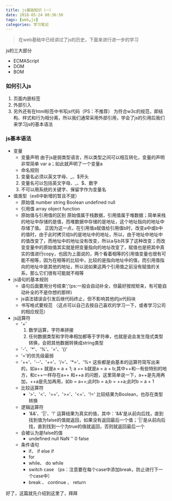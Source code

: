 ```yaml
---
title: js基础知识（一）
date: 2018-05-24 08:36:50
tags: [web,js]
categories: 学习笔记
---
```


> 在web基础中已经讲过了js的历史，下面来进行进一步的学习

js的三大部分
- ECMAScript
- DOM
- BOM

<!--more -->

### 如何引入js
 1. 页面内嵌<script></script>标签
 2. 外部引入<script src = '***'></script>
 3. 另外还有在html标签中书写js代码（PS：不推荐）
 为符合w3c的规范，即结构、样式和行为相分离，所以我们通常采用外部引用，学会了js的引用后我们来学习js的基本语法

### js基本语法
 - 变量
    - 变量声明
     由于js是弱类型语言，所以类型之间可以相互转化，变量的声明非常简单 var a；如此就声明了一个变量a
    - 命名规则
     1. 变量名必须以英文字母、_、$开头
     2. 变量名可以包括英文字母、_、$、数字
     3. 不可以用系统的关键字、保留字作为变量名
 - 值类型（es6中新增的暂且不提）        
    - 原始值
        number string Boolean undefined null 
    - 引用值
        array object function 
    - 原始值与引用值的区别
        原始值属于栈数据，引用值属于堆数据；简单来栈的地址中存储的是值，而堆数据中存储的是地址，这个地址指向的地址中存储了值。
        正因为这一点，在引用值a赋值给引用值b时，改变a中或b中的值时，由于此时拷贝给b的是地址中的地址，所以，由于地址中地址中的值改变了，而地址中的地址没有改变，所以a与b共享了这种改变；而改变变量中的原始值其实就是把变量指向的地址改变了，赋值也是把其中真实的值进行copy，也因为上面说的，两个看着相等的引用值变量也很有可能不相等，因为在相等的比较中，比较的是指向地址中的值，而引用值指向的地址中是其他的地址，所以说如果这两个引用值之前没有赋值的关系，那么它们很有可能就不相等
 - js语句的基本规则
    - 语句后面要用分号结束’;‘(ps:一般会自动补全，但最好按规矩来，有可能自动补全的不是你想的那样)
    - js语法错误会引发后继代码终止，但不影响其他的js代码块
    - 书写格式要规范 （这点可以自己去按自己喜欢的学习一下，或者学习公司的相应规范）
 - js运算符
    - '+'
        1. 数学运算，字符串拼接
        2. 任何数据类型和字符串相加都等于字符串，也就是说会发生隐式类型转换，会把其他数据转换成string类型
    - '-'、'*'、'%'、'='、'()' 
    - '='的优先级最弱
    - '++'、'--'、'+='、'/='、'*='、'%=
        这些都是由基本的运算符简写出来的，如a++ 就是a = a + 1; a += b就是a = a + b;其中++和--有些特别的地方，和c++一样存在a++ 和++a 的问题，这里简单说一下，a++是先用再加，++a是先加再用，如b = a++;此时b = a;b = ++a;此时b = a + 1    
    - 比较运算符
        - '>'、'<'、'=='、'>='、'<='、'!='
            比较结果为Boolean，也存在类型转换
    - 逻辑运算符
        - '&&'、'||'、'!'
         运算结果为真实的值，其中：'&&'是从前向后找，直到找到值为false的值就返回，如果没有返回最后一个值；'||'是从前向后找，直到找到一个为true的值就返回，否则就返回最后一个        
    - 会被认为是false的值
        - undefined null NaN '' 0 false
    - 条件语句
        - if、 if else if
        - for
        - while、 do while
        - switch case  （ps：注意要在每个case中添加break，防止进行下一个case中）
        - break 、 continue 、 return

好了，这篇就先介绍到这里了，拜拜